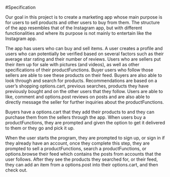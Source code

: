 #Specification

Our goal in this project is to create a marketing app whose main purpose is for users to sell products and other users 
to buy from them. The structure of the app resembles that of the Instagram app, but with different functionalities and 
where its purpose is not mainly to entertain like the Instagram app.

The app has users who can buy and sell items. A user creates a profile and users who can potentially be verified based 
on several factors such as their average star rating and their number of reviews. Users who are sellers put their item 
up for sale with pictures (and videos), as well as other specifications of their productFunctions. Buyer users who follow those 
sellers are able to see these products on their feed. Buyers are also able to look through and search for products. 
Recommendations are based on a user’s shopping options.cart, previous searches, products they have previously bought and on the 
other users that they follow. Users are able to like, comment and options.post reviews on posts and are also able to directly 
message the seller for further inquiries about the productFunctions.

Buyers have a options.cart that they add their products to and they can purchase them from the sellers through the app. 
When users buy a productFunctions, they are prompted and given the option to get it delivered to them or they go and pick it up.

When the user starts the program, they are prompted to sign up, or sign in if they already have an account, 
once they complete this step, they are prompted to sell a productFunctions, search a productFunctions, or options.browse their feed which contains 
the posts from accounts that the user follows. After they see the products they searched for, or their feed, they can 
add an item from a options.post into their options.cart, and then check out.


